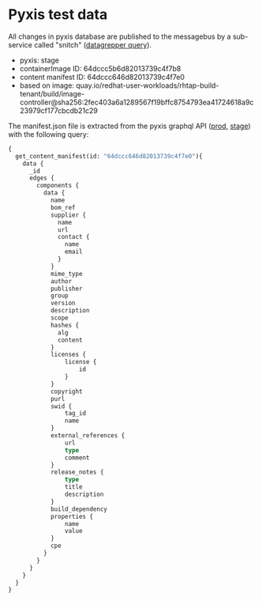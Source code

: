 # Pyxis test data

All changes in pyxis database are published to the messagebus by a sub-service called "snitch" ([datagrepper query](https://datagrepper.example.com/raw?category=snitch&delta=127800&rows_per_page=10&contains=manifest)).

* pyxis: stage
* containerImage ID: 64dccc5b6d82013739c4f7b8
* content manifest ID: 64dccc646d82013739c4f7e0
* based on image: quay.io/redhat-user-workloads/rhtap-build-tenant/build/image-controller@sha256:2fec403a6a1289567f19bffc8754793ea41724618a9c23979cf177cbcdb21c29

The manifest.json file is extracted from the pyxis graphql API ([prod](https://graphql.pyxis.example.com/graphql/), [stage](https://graphql.pyxis.stage.example.com/graphql/)) with the following query:

```graphql
{
  get_content_manifest(id: "64dccc646d82013739c4f7e0"){
    data {
      _id
      edges {
        components {
          data {
            name
            bom_ref
            supplier {
              name
              url
              contact {
                name
                email
              }
            }
            mime_type
            author
            publisher
            group
            version
            description
            scope
            hashes {
              alg
              content
            }
            licenses {
                license {
                    id
                }
            }
            copyright
            purl
            swid {
                tag_id
                name
            }
            external_references {
                url
                type
                comment
            }
            release_notes {
                type
                title
                description
            }
            build_dependency
            properties {
                name
                value
            }
            cpe
          }
        }
      }
    }
  }
}
```